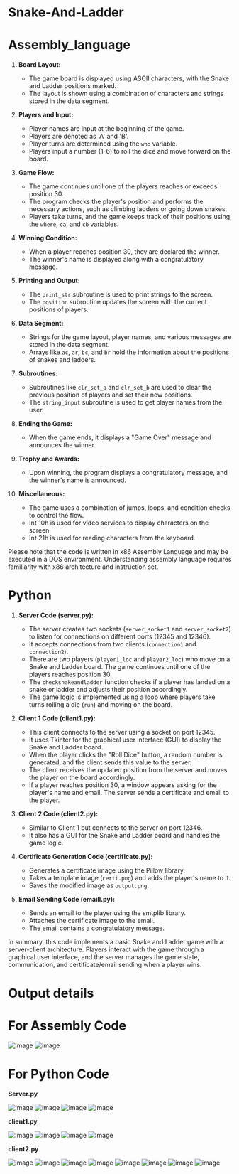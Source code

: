 # Snake-And-Ladder

# Assembly_language

1. **Board Layout:**
   - The game board is displayed using ASCII characters, with the Snake and Ladder positions marked.
   - The layout is shown using a combination of characters and strings stored in the data segment.

2. **Players and Input:**
   - Player names are input at the beginning of the game.
   - Players are denoted as 'A' and 'B'.
   - Player turns are determined using the `who` variable.
   - Players input a number (1-6) to roll the dice and move forward on the board.

3. **Game Flow:**
   - The game continues until one of the players reaches or exceeds position 30.
   - The program checks the player's position and performs the necessary actions, such as climbing ladders or going down snakes.
   - Players take turns, and the game keeps track of their positions using the `where`, `ca`, and `cb` variables.

4. **Winning Condition:**
   - When a player reaches position 30, they are declared the winner.
   - The winner's name is displayed along with a congratulatory message.

5. **Printing and Output:**
   - The `print_str` subroutine is used to print strings to the screen.
   - The `position` subroutine updates the screen with the current positions of players.

6. **Data Segment:**
   - Strings for the game layout, player names, and various messages are stored in the data segment.
   - Arrays like `ac`, `ar`, `bc`, and `br` hold the information about the positions of snakes and ladders.

7. **Subroutines:**
   - Subroutines like `clr_set_a` and `clr_set_b` are used to clear the previous position of players and set their new positions.
   - The `string_input` subroutine is used to get player names from the user.

8. **Ending the Game:**
   - When the game ends, it displays a "Game Over" message and announces the winner.

9. **Trophy and Awards:**
   - Upon winning, the program displays a congratulatory message, and the winner's name is announced.

10. **Miscellaneous:**
    - The game uses a combination of jumps, loops, and condition checks to control the flow.
    - Int 10h is used for video services to display characters on the screen.
    - Int 21h is used for reading characters from the keyboard.

Please note that the code is written in x86 Assembly Language and may be executed in a DOS environment. Understanding assembly language requires familiarity with x86 architecture and instruction set.


# Python

1. **Server Code (server.py):**
   - The server creates two sockets (`server_socket1` and `server_socket2`) to listen for connections on different ports (12345 and 12346).
   - It accepts connections from two clients (`connection1` and `connection2`).
   - There are two players (`player1_loc` and `player2_loc`) who move on a Snake and Ladder board. The game continues until one of the players reaches position 30.
   - The `checksnakeandladder` function checks if a player has landed on a snake or ladder and adjusts their position accordingly.
   - The game logic is implemented using a loop where players take turns rolling a die (`run`) and moving on the board.

2. **Client 1 Code (client1.py):**
   - This client connects to the server using a socket on port 12345.
   - It uses Tkinter for the graphical user interface (GUI) to display the Snake and Ladder board.
   - When the player clicks the "Roll Dice" button, a random number is generated, and the client sends this value to the server.
   - The client receives the updated position from the server and moves the player on the board accordingly.
   - If a player reaches position 30, a window appears asking for the player's name and email. The server sends a certificate and email to the player.

3. **Client 2 Code (client2.py):**
   - Similar to Client 1 but connects to the server on port 12346.
   - It also has a GUI for the Snake and Ladder board and handles the game logic.

4. **Certificate Generation Code (certificate.py):**
   - Generates a certificate image using the Pillow library.
   - Takes a template image (`certi.png`) and adds the player's name to it.
   - Saves the modified image as `output.png`.

5. **Email Sending Code (emaill.py):**
   - Sends an email to the player using the smtplib library.
   - Attaches the certificate image to the email.
   - The email contains a congratulatory message.

In summary, this code implements a basic Snake and Ladder game with a server-client architecture. Players interact with the game through a graphical user interface, and the server manages the game state, communication, and certificate/email sending when a player wins.


# Output details

# For Assembly Code

![image](https://github.com/a-s-akash/Snake-And-Ladder/assets/149227673/3292a9fb-c8d4-44f6-934f-d95120b2f427)
![image](https://github.com/a-s-akash/Snake-And-Ladder/assets/149227673/24573e64-8743-4923-b1bf-b7aab6db7c02)

# For Python Code

**Server.py**

![image](https://github.com/a-s-akash/Snake-And-Ladder/assets/149227673/1f41e864-7484-4bcb-9567-e4a8d020cee7)
![image](https://github.com/a-s-akash/Snake-And-Ladder/assets/149227673/a20f94c2-47f3-4e6a-9272-3cbdb432f1fa)
![image](https://github.com/a-s-akash/Snake-And-Ladder/assets/149227673/f72171cb-42e7-4890-a8dc-8cd294498bde)
![image](https://github.com/a-s-akash/Snake-And-Ladder/assets/149227673/44dde36d-2024-486d-aaa7-f95c7b579abb)

**client1.py**

![image](https://github.com/a-s-akash/Snake-And-Ladder/assets/149227673/b71b4636-da7f-4836-8f5e-24327ee05fc0)
![image](https://github.com/a-s-akash/Snake-And-Ladder/assets/149227673/818cf50d-fa22-40f7-98f9-f18b6bf169e5)
![image](https://github.com/a-s-akash/Snake-And-Ladder/assets/149227673/2d359262-d668-4bc9-9dfc-1ec27f5fb695)
![image](https://github.com/a-s-akash/Snake-And-Ladder/assets/149227673/0851614a-431d-4b95-8699-6e05a2c4daa5)

**client2.py**

![image](https://github.com/a-s-akash/Snake-And-Ladder/assets/149227673/acd3da65-75dc-455f-b32c-6af79ff7e134)
![image](https://github.com/a-s-akash/Snake-And-Ladder/assets/149227673/c3dab938-cd4d-4d22-b95d-07b4ef291799)
![image](https://github.com/a-s-akash/Snake-And-Ladder/assets/149227673/bf556c3b-5257-4de9-96fe-e8cd049056c8)
![image](https://github.com/a-s-akash/Snake-And-Ladder/assets/149227673/d3336f59-eb09-444f-8ec6-cab22af8a265)
![image](https://github.com/a-s-akash/Snake-And-Ladder/assets/149227673/3d74c2f4-48f1-4fee-b36b-3516e97ce9d2)
![image](https://github.com/a-s-akash/Snake-And-Ladder/assets/149227673/5b355e2c-798e-447a-98f3-f562f7487fe9)
![image](https://github.com/a-s-akash/Snake-And-Ladder/assets/149227673/eed1e590-eec9-4f7e-9054-948ad017344c)
![image](https://github.com/a-s-akash/Snake-And-Ladder/assets/149227673/b3f018da-295f-475c-bee0-1a38d61c10a1)

















